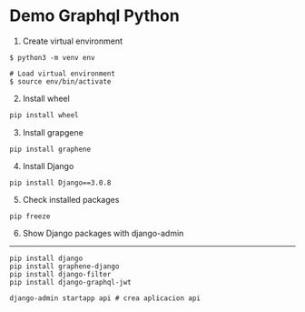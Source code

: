# Demo Graphql Python


1. Create virtual environment
```
$ python3 -m venv env

# Load virtual environment
$ source env/bin/activate

```
2. Install wheel 
```bash
pip install wheel
```
3. Install grapgene
```
pip install graphene
```
4. Install Django
```
pip install Django==3.0.8
```
5. Check installed packages 
```
pip freeze
```
6. Show Django packages with django-admin 

---

```
pip install django
pip install graphene-django
pip install django-filter
pip install django-graphql-jwt

django-admin startapp api # crea aplicacion api
```
